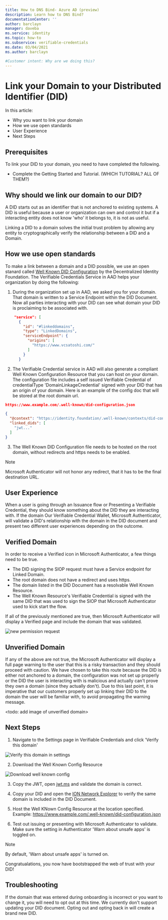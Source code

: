 ```yaml
---
title: How to DNS Bind- Azure AD (preview)
description: Learn how to DNS Bind?
documentationCenter: ''
author: barclayn
manager: daveba
ms.service: identity
ms.topic: how-to
ms.subservice: verifiable-credentials
ms.date: 03/04/2021
ms.author: barclayn

#Customer intent: Why are we doing this?
---
```


# Link your Domain to your Distributed Identifier (DID)


In this article:
- Why you want to link your domain
- How we use open standards 
- User Experience
- Next Steps 

## Prerequisites

To link your DID to your domain, you need to have completed the following.

- Complete the Getting Started and Tutorial.  (WHICH TUTORIAL? ALL OF THEM?)

## Why should we link our domain to our DID?

A DID starts out as an identifier that is not anchored to existing systems. A DID is useful because a user or organization can own and control it but if a interacting entity does not know 'who' it belongs to, it is not as useful. 

Linking a DID to a domain solves the initial trust problem by allowing any entity to cryptographically verify the relationship between a DID and a Domain. 


## How we use open standards

To make a link between a domain and a DID possible, we use an open stanard called [Well Known DID Configuration](https://identity.foundation/.well-known/resources/did-configuration/) by the Decentralized Identity Foundation. The Verifiable Credentials Service in AAD helps your organization by doing the following: 

1. During the organization set up in AAD, we asked you for your domain. That domain is written to a Service Endpoint within the DID Document. Now all parties interacting with your DID can see what domain your DID is proclaiming to be associated with.  

```json
    "service": [
      {
        "id": "#linkeddomains",
        "type": "LinkedDomains",
        "serviceEndpoint": {
          "origins": [
            "https://www.vcsatoshi.com/"
          ]
        }
      }
```

2. The Verifiable Credential service in AAD will also generate a compliant Well Known Configuration Resource that you can host on your domain. The configuration file includes a self issued Verifiable Credential of credentialType 'DomainLinkageCredential' signed with your DID that has an origin of your domain. Here is an example of the config doc that will be stored at the root domain url.
```json
https://www.example.com/.well-known/did-configuration.json
```
```json
{
  "@context": "https://identity.foundation/.well-known/contexts/did-configuration-v0.0.jsonld",
  "linked_dids": [
    "jwt..."
  ]
}
```

3. The Well Known DID Configuration file needs to be hosted on the root domain, without redirects and https needs to be enabled. 

>[!NOTE]
>Microsoft Authenticator will not honor any redirect, that it has to be the final destination URL. 

## User Experience 

When a user is going through an Issuance flow or Presenting a Verifiable Credential, they should know something about the DID they are interacting with. If the domain Our Verifiable Credential Wallet, Microsoft Authenticator, will validate a DID's relationship with the domain in the DID document and present two different user experiences depending on the outcome. 

## Verified Domain

In order to receive a Verified icon in Microsoft Authenticator, a few things need to be true. 

- The DID signing the SIOP request must have a Service endpoint for Linked Domain. 
- The root domain does not have a redirect and uses https. 
- The domain listed in the DID Document has a resolvable Well Known Resource. 
- The Well Known Resource's Verifiable Credential is signed with the same DID that was used to sign the SIOP that Microsoft Authenticator used to kick start the flow. 

If all of the previously mentioned are true, then Microsoft Authenticator will display a Verified page and include the domain that was validated. 

![new permission request](media/tutorial-verifiable-credentials-issuer/e5EKExG.png) 

## Unverified Domain

If any of the above are not true, the Microsoft Authenticator will display a full page warning to the user that this is a risky transaction and they should proceed with caution. We have chosen to take this route because the DID is either not anchored to a domain, the configuration was not set up properly or the DID the user is interacting with is malicious and actually can't prove they own a domain (since they actually don't). Due to this last point, it is imperative that our customers properly set up linking their DID to the domain the user will be familiar with, to avoid propagating the warning message.

<todo: add image of unverified domain>

## Next Steps

1. Navigate to the Settings page in Verifiable Credentials and click 'Verify this domain'

![Verify this domain in settings](media/how-to-dnsbind/settings-verify.png) 

2. Download the Well Known Config Resource

![Download well known config](media/how-to-dnsbind/verify-download.png) 

3. Copy the JWT, open [jwt.ms](https://www.jwt.ms) and validate the domain is correct.

4. Copy your DID and open the [ION Network Explorer](https://identity.foundation/ion/explorer) to verify the same domain is included in the DID Document. 

5. Host the Well KNown Config Resource at the location specified. Example: https://www.example.com/.well-known/did-configuration.json

6. Test out issuing or presenting with Microsoft Authenticator to validate. Make sure the setting in Authenticator 'Warn about unsafe apps' is toggled on. 

>[!NOTE]
>By default, 'Warn about unsafe apps' is turned on. 

Congratualations, you now have bootstrapped the web of trust with your DID!

## Troubleshooting

If the domain that was entered during onboarding is incorrect or you want to change it, you will need to opt out at this time. We currently don't support updating your DID document. Opting out and opting back in will create a brand new DID. 